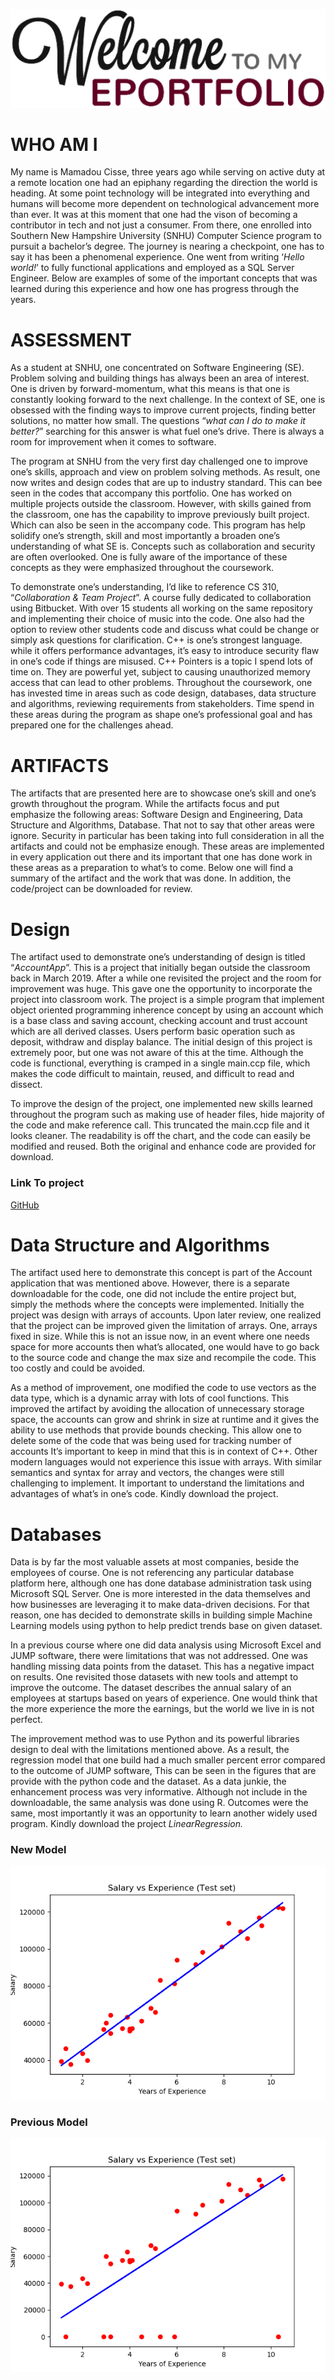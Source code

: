 ![](Portfolio.png)

# WHO AM I
My name is Mamadou Cisse, three years ago while serving on active duty at a remote location one had an epiphany regarding the direction the world is heading. At some point technology will be integrated into everything and humans will become more dependent on technological advancement more than ever. It was at this moment that one had the vison of becoming a contributor in tech and not just a consumer. From there, one enrolled into Southern New Hampshire University (SNHU) Computer Science program to pursuit a bachelor’s degree. The journey is nearing a checkpoint, one has to say it has been a phenomenal experience. One went from writing ‘_Hello world!_’ to fully functional applications and employed as a SQL Server Engineer. Below are examples of some of the important concepts that was learned during this experience and how one has progress through the years. 

# ASSESSMENT
As a student at SNHU, one concentrated on Software Engineering (SE). Problem solving and building things has always been an area of interest. One is driven by forward-momentum, what this means is that one is constantly looking forward to the next challenge. In the context of SE, one is obsessed with the finding ways to improve current projects, finding better solutions, no matter how small. The questions “_what can I do to make it better?_” searching for this answer is what fuel one’s drive. There is always a room for improvement when it comes to software. 

The program at SNHU from the very first day challenged one to improve one’s skills, approach and view on problem solving methods. As result, one now writes and design codes that are up to industry standard. This can bee seen in the codes that accompany this portfolio. One has worked on multiple projects outside the classroom. However, with skills gained from the classroom, one has the capability to improve previously built project. Which can also be seen in the accompany code. This program has help solidify one’s strength, skill and most importantly a broaden one’s understanding of what SE is. Concepts such as collaboration and security are often overlooked. One is fully aware of the importance of these concepts as they were emphasized throughout the coursework. 

To demonstrate one’s understanding, I’d like to reference CS 310, “_Collaboration & Team Project_”.  A course fully dedicated to collaboration using Bitbucket. With over 15 students all working on the same repository and implementing their choice of music into the code. One also had the option to review other students code and discuss what could be change or simply ask questions for clarification. C++ is one’s strongest language. while it offers performance advantages, it’s easy to introduce security flaw in one’s code if things are misused. C++ Pointers is a topic I spend lots of time on. They are powerful yet, subject to causing unauthorized memory access that can lead to other problems. Throughout the coursework, one has invested time in areas such as code design, databases, data structure and algorithms, reviewing requirements from stakeholders. Time spend in these areas during the program as shape one’s professional goal and has prepared one for the challenges ahead. 

# ARTIFACTS
The artifacts that are presented here are to showcase one’s skill and one’s growth throughout the program. While the artifacts focus and put emphasize the following areas: Software Design and Engineering, Data Structure and Algorithms, Database. That not to say that other areas were ignore. Security in particular has been taking into full consideration in all the artifacts and could not be emphasize enough. These areas are implemented in every application out there and its important that one has done work in these areas as a preparation to what’s to come. Below one will find a summary of the artifact and the work that was done. In addition, the code/project can be downloaded for review. 

# Design
The artifact used to demonstrate one’s understanding of design is titled “_AccountApp_”. This is a project that initially began outside the classroom back in March 2019. After a while one revisited the project and the room for improvement was huge. This gave one the opportunity to incorporate the project into classroom work. The project is  a simple program that implement object oriented programming inherence concept  by using an account which is a base class and saving account, checking account and trust account  which are all derived classes. Users perform basic operation such as deposit, withdraw and display balance. The initial design of this project is extremely poor, but one was not aware of this at the time. Although the code is functional, everything is cramped in a single main.ccp file, which makes the code difficult to maintain, reused, and difficult to read and dissect.  

To improve the design of the project, one implemented new skills learned throughout the program such as making use of header files, hide majority of the code and make reference call. This truncated the main.ccp file and it looks cleaner. The readability is off the chart, and the code can easily be modified and reused. Both the original and enhance code are provided for download.
### Link To project
[GitHub](AccountApp.zip)

# Data Structure and Algorithms
The artifact used here to demonstrate this concept is part of the Account application that was mentioned above. However, there is a separate downloadable for the code, one did not include the entire project but, simply the methods where the concepts were implemented. Initially the project was design with arrays of accounts. Upon later review, one realized that the project can be improved given the limitation of arrays. One, arrays fixed in size. While this is not an issue now, in an event where one needs space for more accounts then what’s allocated, one would have to go back to the source code and change the max size and recompile the code. This too costly and could be avoided.

As a method of improvement, one modified the code to use vectors as the data type, which is a dynamic array with lots of cool functions. This improved the artifact by avoiding the allocation of unnecessary storage space, the accounts can grow and shrink in size at runtime and it gives the ability to use methods that provide bounds checking. This allow one to delete some of the code that was being used for tracking number of accounts It’s important to keep in mind that this is in context of C++. Other modern languages would not experience this issue with arrays. With similar semantics and syntax for array and vectors, the changes were still challenging to implement. It important to understand the limitations and advantages of what’s in one’s code. Kindly download the project.

# Databases
Data is by far the most valuable assets at most companies, beside the employees of course. One is not referencing any particular database platform here, although one has done database administration task using Microsoft SQL Server. One is more interested in the data themselves and how businesses are leveraging it to make data-driven decisions. For that reason, one has decided to demonstrate skills in building simple Machine Learning models using python to help predict trends base on given dataset. 

In a previous course where one did data analysis using Microsoft Excel and JUMP software, there were limitations that was not addressed. One was handling missing data points from the dataset. This has a negative impact on results. One revisited those datasets with new tools and attempt to improve the outcome. The dataset describes the annual salary of an employees at startups based on years of experience. One would think that the more experience the more the earnings, but the world we live in is not perfect.

The improvement method was to use Python and its powerful libraries design to deal with the limitations mentioned above. As a result, the regression model that one build had a much smaller percent error compared to the outcome of JUMP software, This can be seen in the figures that are provide with the python code and the dataset. As a data junkie, the enhancement process was very informative. Although not include in the downloadable, the same analysis was done using R. Outcomes were the same, most importantly it was an opportunity to learn another widely used program. Kindly download the project _LinearRegression._

### New Model
![](FigureOne.png)

### Previous Model
![](Figure_1.png)
